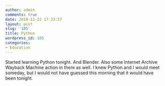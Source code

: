 ```yaml
---
author: admin
comments: true
date: 2010-12-22 17:33:57
layout: post
slug: '105'
title: Python
wordpress_id: 105
categories:
- Education
---
```


Started learning Python tonight. And Blender. Also some Internet Archive Wayback Machine action in there as well. I knew Python and I would meet someday, but I would not have guessed this morning that it would have been tonight.
